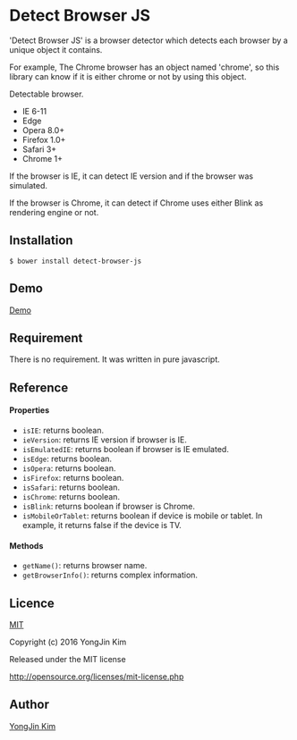 # Detect Browser JS

'Detect Browser JS' is a browser detector which detects each browser by a unique object it contains.

For example, The Chrome browser has an object named 'chrome', so this library can know if it is either chrome or not by using this object.

Detectable browser.

* IE 6-11
* Edge
* Opera 8.0+
* Firefox 1.0+
* Safari 3+
* Chrome 1+

If the browser is IE, it can detect IE version and if the browser was simulated.

If the browser is Chrome, it can detect if Chrome uses either Blink as rendering engine or not.

## Installation
```
$ bower install detect-browser-js
```

## Demo
[Demo](http://ubicast.github.io/detect-browser-js/detect-browser-js-test.html)

## Requirement
There is no requirement.
It was written in pure javascript.

## Reference
#### Properties

* `isIE`: returns boolean.
* `ieVersion`: returns IE version if browser is IE.
* `isEmulatedIE`: returns boolean if browser is IE emulated.
* `isEdge`: returns boolean.
* `isOpera`: returns boolean.
* `isFirefox`: returns boolean.
* `isSafari`: returns boolean.
* `isChrome`: returns boolean.
* `isBlink`: returns boolean if browser is Chrome.
* `isMobileOrTablet`: returns boolean if device is mobile or tablet. In example, it returns false if the device is TV.

#### Methods
* `getName()`: returns browser name.
* `getBrowserInfo()`: returns complex information.

## Licence
[MIT](http://opensource.org/licenses/mit-license.php)

Copyright (c) 2016 YongJin Kim

Released under the MIT license

http://opensource.org/licenses/mit-license.php

## Author

[YongJin Kim](https://github.com/Kim-YongJin)
